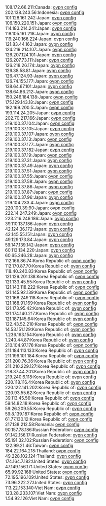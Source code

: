108.172.66.211:Canada: [ovpn config](vpn/108_172_66_211.ovpn)  
202.138.243.56:Indonesia: [ovpn config](vpn/202_138_243_56.ovpn)  
101.128.161.242:Japan: [ovpn config](vpn/101_128_161_242.ovpn)  
106.150.220.151:Japan: [ovpn config](vpn/106_150_220_151.ovpn)  
114.183.214.241:Japan: [ovpn config](vpn/114_183_214_241.ovpn)  
118.105.161.218:Japan: [ovpn config](vpn/118_105_161_218.ovpn)  
119.240.166.224:Japan: [ovpn config](vpn/119_240_166_224.ovpn)  
121.83.44.163:Japan: [ovpn config](vpn/121_83_44_163.ovpn)  
124.219.214.107:Japan: [ovpn config](vpn/124_219_214_107.ovpn)  
126.207.124.101:Japan: [ovpn config](vpn/126_207_124_101.ovpn)  
126.207.73.111:Japan: [ovpn config](vpn/126_207_73_111.ovpn)  
126.218.26.174:Japan: [ovpn config](vpn/126_218_26_174.ovpn)  
126.38.58.81:Japan: [ovpn config](vpn/126_38_58_81.ovpn)  
126.47.124.93:Japan: [ovpn config](vpn/126_47_124_93.ovpn)  
126.74.155.177:Japan: [ovpn config](vpn/126_74_155_177.ovpn)  
138.64.67.101:Japan: [ovpn config](vpn/138_64_67_101.ovpn)  
138.64.86.212:Japan: [ovpn config](vpn/138_64_86_212.ovpn)  
150.246.184.138:Japan: [ovpn config](vpn/150_246_184_138.ovpn)  
175.129.143.18:Japan: [ovpn config](vpn/175_129_143_18.ovpn)  
182.169.200.5:Japan: [ovpn config](vpn/182_169_200_5.ovpn)  
193.114.24.205:Japan: [ovpn config](vpn/193_114_24_205.ovpn)  
202.70.217.166:Japan: [ovpn config](vpn/202_70_217_166.ovpn)  
219.100.37.104:Japan: [ovpn config](vpn/219_100_37_104.ovpn)  
219.100.37.105:Japan: [ovpn config](vpn/219_100_37_105.ovpn)  
219.100.37.107:Japan: [ovpn config](vpn/219_100_37_107.ovpn)  
219.100.37.13:Japan: [ovpn config](vpn/219_100_37_13.ovpn)  
219.100.37.177:Japan: [ovpn config](vpn/219_100_37_177.ovpn)  
219.100.37.182:Japan: [ovpn config](vpn/219_100_37_182.ovpn)  
219.100.37.19:Japan: [ovpn config](vpn/219_100_37_19.ovpn)  
219.100.37.31:Japan: [ovpn config](vpn/219_100_37_31.ovpn)  
219.100.37.49:Japan: [ovpn config](vpn/219_100_37_49.ovpn)  
219.100.37.51:Japan: [ovpn config](vpn/219_100_37_51.ovpn)  
219.100.37.55:Japan: [ovpn config](vpn/219_100_37_55.ovpn)  
219.100.37.58:Japan: [ovpn config](vpn/219_100_37_58.ovpn)  
219.100.37.86:Japan: [ovpn config](vpn/219_100_37_86.ovpn)  
219.100.37.87:Japan: [ovpn config](vpn/219_100_37_87.ovpn)  
219.100.37.96:Japan: [ovpn config](vpn/219_100_37_96.ovpn)  
219.104.233.4:Japan: [ovpn config](vpn/219_104_233_4.ovpn)  
220.100.39.90:Japan: [ovpn config](vpn/220_100_39_90.ovpn)  
222.14.247.249:Japan: [ovpn config](vpn/222_14_247_249.ovpn)  
223.216.249.186:Japan: [ovpn config](vpn/223_216_249_186.ovpn)  
39.110.137.186:Japan: [ovpn config](vpn/39_110_137_186.ovpn)  
42.124.36.172:Japan: [ovpn config](vpn/42_124_36_172.ovpn)  
42.145.55.151:Japan: [ovpn config](vpn/42_145_55_151.ovpn)  
49.129.173.84:Japan: [ovpn config](vpn/49_129_173_84.ovpn)  
59.147.139.142:Japan: [ovpn config](vpn/59_147_139_142.ovpn)  
60.113.134.220:Japan: [ovpn config](vpn/60_113_134_220.ovpn)  
60.65.246.28:Japan: [ovpn config](vpn/60_65_246_28.ovpn)  
112.166.86.74:Korea Republic of: [ovpn config](vpn/112_166_86_74.ovpn)  
112.170.87.70:Korea Republic of: [ovpn config](vpn/112_170_87_70.ovpn)  
118.40.240.83:Korea Republic of: [ovpn config](vpn/118_40_240_83.ovpn)  
121.129.201.138:Korea Republic of: [ovpn config](vpn/121_129_201_138.ovpn)  
121.133.45.55:Korea Republic of: [ovpn config](vpn/121_133_45_55.ovpn)  
121.143.118.222:Korea Republic of: [ovpn config](vpn/121_143_118_222.ovpn)  
121.145.92.139:Korea Republic of: [ovpn config](vpn/121_145_92_139.ovpn)  
121.168.249.118:Korea Republic of: [ovpn config](vpn/121_168_249_118.ovpn)  
121.168.91.169:Korea Republic of: [ovpn config](vpn/121_168_91_169.ovpn)  
121.173.95.42:Korea Republic of: [ovpn config](vpn/121_173_95_42.ovpn)  
121.174.140.217:Korea Republic of: [ovpn config](vpn/121_174_140_217.ovpn)  
121.187.145.64:Korea Republic of: [ovpn config](vpn/121_187_145_64.ovpn)  
122.43.52.210:Korea Republic of: [ovpn config](vpn/122_43_52_210.ovpn)  
14.53.151.129:Korea Republic of: [ovpn config](vpn/14_53_151_129.ovpn)  
1.236.163.154:Korea Republic of: [ovpn config](vpn/1_236_163_154.ovpn)  
1.240.44.87:Korea Republic of: [ovpn config](vpn/1_240_44_87.ovpn)  
210.104.97.176:Korea Republic of: [ovpn config](vpn/210_104_97_176.ovpn)  
211.184.113.133:Korea Republic of: [ovpn config](vpn/211_184_113_133.ovpn)  
211.199.101.184:Korea Republic of: [ovpn config](vpn/211_199_101_184.ovpn)  
211.200.76.36:Korea Republic of: [ovpn config](vpn/211_200_76_36.ovpn)  
211.210.229.127:Korea Republic of: [ovpn config](vpn/211_210_229_127.ovpn)  
218.37.44.201:Korea Republic of: [ovpn config](vpn/218_37_44_201.ovpn)  
219.240.6.118:Korea Republic of: [ovpn config](vpn/219_240_6_118.ovpn)  
220.118.116.4:Korea Republic of: [ovpn config](vpn/220_118_116_4.ovpn)  
220.122.141.202:Korea Republic of: [ovpn config](vpn/220_122_141_202.ovpn)  
220.93.55.62:Korea Republic of: [ovpn config](vpn/220_93_55_62.ovpn)  
39.113.45.56:Korea Republic of: [ovpn config](vpn/39_113_45_56.ovpn)  
59.14.82.18:Korea Republic of: [ovpn config](vpn/59_14_82_18.ovpn)  
59.26.209.55:Korea Republic of: [ovpn config](vpn/59_26_209_55.ovpn)  
59.8.139.187:Korea Republic of: [ovpn config](vpn/59_8_139_187.ovpn)  
61.77.130.12:Korea Republic of: [ovpn config](vpn/61_77_130_12.ovpn)  
217.138.212.58:Romania: [ovpn config](vpn/217_138_212_58.ovpn)  
90.157.78.186:Russian Federation: [ovpn config](vpn/90_157_78_186.ovpn)  
91.142.156.17:Russian Federation: [ovpn config](vpn/91_142_156_17.ovpn)  
95.191.32.102:Russian Federation: [ovpn config](vpn/95_191_32_102.ovpn)  
122.99.21.46:Taiwan: [ovpn config](vpn/122_99_21_46.ovpn)  
184.22.164.218:Thailand: [ovpn config](vpn/184_22_164_218.ovpn)  
49.228.102.124:Thailand: [ovpn config](vpn/49_228_102_124.ovpn)  
174.164.7.182:United States: [ovpn config](vpn/174_164_7_182.ovpn)  
47.149.156.171:United States: [ovpn config](vpn/47_149_156_171.ovpn)  
65.99.92.168:United States: [ovpn config](vpn/65_99_92_168.ovpn)  
72.195.196.109:United States: [ovpn config](vpn/72_195_196_109.ovpn)  
73.96.222.27:United States: [ovpn config](vpn/73_96_222_27.ovpn)  
113.22.153.140:Viet Nam: [ovpn config](vpn/113_22_153_140.ovpn)  
123.28.233.107:Viet Nam: [ovpn config](vpn/123_28_233_107.ovpn)  
1.54.92.126:Viet Nam: [ovpn config](vpn/1_54_92_126.ovpn)  
